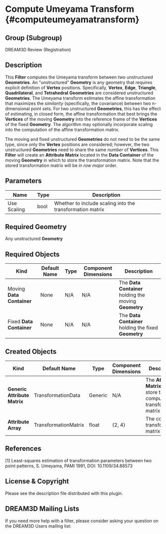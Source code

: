 Compute Umeyama Transform {#computeumeyamatransform}
=============

## Group (Subgroup) ##

DREAM3D Review (Registration)

## Description ##

This **Filter** computes the Umeyama transform between two unstructured **Geometries**.  An "unstructured" **Geometry** is any geometry that requires explicit definition of **Vertex** positions.  Specifically, **Vertex**, **Edge**, **Triangle**, **Quadrilateral**, and **Tetrahedral** **Geometries** are considered unstructured **Geometries**.  The Umeyama transform estimates the affine transformation that maximizes the _similarity_ (specifically, the covariance) between two n-dimensional point sets.  For two unstructured **Geometries**, this has the effect of estimating, in closed form, the affine transformation that best brings the **Vertices** of the moving **Geometry** into the reference frame of the **Vertices** of the fixed **Geometry**.  The algorithm may optionally incorporate scaling into the computation of the affine transformation matrix.

The moving and fixed unstructured **Geometries** do not need to be the same type, since only the **Vertex** positions are considered; however, the two unstructured **Geometries** need to share the same _number_ of **Vertices**.  This **Filter** will create an **Attribute Matrix** located in the **Data Container** of the moving **Geometry** in which to store the transformation matrix.  Note that the stored transformation matrix will be in _row major_ order.

## Parameters ##

| Name | Type | Description |
|------|------|-------------|
| Use Scaling | bool | Whether to include scaling into the transformation matrix |

## Required Geometry ###

Any unstructured **Geometry**

## Required Objects ##

| Kind | Default Name | Type | Component Dimensions | Description |
|------|--------------|------|----------------------|-------------|
| Moving **Data Container** | None | N/A | N/A | The **Data Container** holding the moving **Geometry** |
| Fixed **Data Container** | None | N/A | N/A | The **Data Container** holding the fixed **Geometry** |

## Created Objects ##

| Kind | Default Name | Type | Component Dimensions | Description |
|------|--------------|------|----------------------|-------------|
| **Generic Attribute Matrix** | TransformationData | Generic | N/A | The **Attribute Matrix** used to store the computed transformation matrix  |
| **Attribute Array** | TransformationMatrix | float | (2, 4) | The computed transformation matrix |

## References ## 

[1] Least-squares estimation of transformation parameters between two point patterns, S. Umeyama, PAMI 1991, DOI: 10.1109/34.88573

## License & Copyright ##

Please see the description file distributed with this plugin.

## DREAM3D Mailing Lists ##

If you need more help with a filter, please consider asking your question on the DREAM3D Users mailing list:
